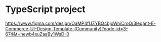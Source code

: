 <h1> TypeScript project </h1>


https://www.figma.com/design/OaMP4fUZYBQ4bjoWniCroQ/3legant-E-Commerce-UI-Design-Template-(Community)?node-id=3-674&t=hewb4suZaaBy1WsD-0